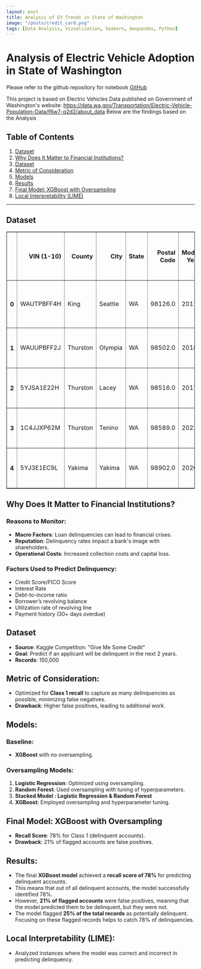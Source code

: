 ```yaml
---
layout: post
title: Analysis of EV Trends in State of Washington
image: "/posts/credit_card.png"
tags: [Data Analysis, Vizualization, Seaborn, Geopandas, Python]
---
```


# Analysis of Electric Vehicle Adoption in State of Washington


Please refer to the github repository for notebook [GitHub](https://github.com/paiatul5/credit_card_delinquency)

This project is based on Electric Vehicles Data published on Government of Washington's website: https://data.wa.gov/Transportation/Electric-Vehicle-Population-Data/f6w7-q2d2/about_data
Below are the findings based on the Analysis

## Table of Contents
1. [Dataset](#dataset)
2. [Why Does It Matter to Financial Institutions?](#why-does-it-matter-to-financial-institutions)
3. [Dataset](#dataset)
4. [Metric of Consideration](#metric-of-consideration)
5. [Models](#models)
6. [Results](#results)
7. [Final Model: XGBoost with Oversampling](#final-model-xgboost-with-oversampling)
8. [Local Interpretability (LIME)](#local-interpretability-lime)


---

## <a id="dataset"></a> Dataset

 <div id="df-d71f3f75-a832-49d5-8380-0a9a53fcd151" class="colab-df-container">
    <div>
<table border="1" class="dataframe">
  <thead>
    <tr style="text-align: right;">
      <th></th>
      <th>VIN (1-10)</th>
      <th>County</th>
      <th>City</th>
      <th>State</th>
      <th>Postal Code</th>
      <th>Model Year</th>
      <th>Make</th>
      <th>Model</th>
      <th>Electric Vehicle Type</th>
      <th>Clean Alternative Fuel Vehicle (CAFV) Eligibility</th>
      <th>Electric Range</th>
      <th>Base MSRP</th>
      <th>Legislative District</th>
      <th>DOL Vehicle ID</th>
      <th>Vehicle Location</th>
      <th>Electric Utility</th>
      <th>2020 Census Tract</th>
    </tr>
  </thead>
  <tbody>
    <tr>
      <th>0</th>
      <td>WAUTPBFF4H</td>
      <td>King</td>
      <td>Seattle</td>
      <td>WA</td>
      <td>98126.0</td>
      <td>2017</td>
      <td>AUDI</td>
      <td>A3</td>
      <td>Plug-in Hybrid Electric Vehicle (PHEV)</td>
      <td>Not eligible due to low battery range</td>
      <td>16</td>
      <td>0</td>
      <td>34.0</td>
      <td>235085336</td>
      <td>POINT (-122.374105 47.54468)</td>
      <td>CITY OF SEATTLE - (WA)|CITY OF TACOMA - (WA)</td>
      <td>5.303301e+10</td>
    </tr>
    <tr>
      <th>1</th>
      <td>WAUUPBFF2J</td>
      <td>Thurston</td>
      <td>Olympia</td>
      <td>WA</td>
      <td>98502.0</td>
      <td>2018</td>
      <td>AUDI</td>
      <td>A3</td>
      <td>Plug-in Hybrid Electric Vehicle (PHEV)</td>
      <td>Not eligible due to low battery range</td>
      <td>16</td>
      <td>0</td>
      <td>22.0</td>
      <td>237896795</td>
      <td>POINT (-122.943445 47.059252)</td>
      <td>PUGET SOUND ENERGY INC</td>
      <td>5.306701e+10</td>
    </tr>
    <tr>
      <th>2</th>
      <td>5YJSA1E22H</td>
      <td>Thurston</td>
      <td>Lacey</td>
      <td>WA</td>
      <td>98516.0</td>
      <td>2017</td>
      <td>TESLA</td>
      <td>MODEL S</td>
      <td>Battery Electric Vehicle (BEV)</td>
      <td>Clean Alternative Fuel Vehicle Eligible</td>
      <td>210</td>
      <td>0</td>
      <td>22.0</td>
      <td>154498865</td>
      <td>POINT (-122.78083 47.083975)</td>
      <td>PUGET SOUND ENERGY INC</td>
      <td>5.306701e+10</td>
    </tr>
    <tr>
      <th>3</th>
      <td>1C4JJXP62M</td>
      <td>Thurston</td>
      <td>Tenino</td>
      <td>WA</td>
      <td>98589.0</td>
      <td>2021</td>
      <td>JEEP</td>
      <td>WRANGLER</td>
      <td>Plug-in Hybrid Electric Vehicle (PHEV)</td>
      <td>Not eligible due to low battery range</td>
      <td>25</td>
      <td>0</td>
      <td>20.0</td>
      <td>154525493</td>
      <td>POINT (-122.85403 46.856085)</td>
      <td>PUGET SOUND ENERGY INC</td>
      <td>5.306701e+10</td>
    </tr>
    <tr>
      <th>4</th>
      <td>5YJ3E1EC9L</td>
      <td>Yakima</td>
      <td>Yakima</td>
      <td>WA</td>
      <td>98902.0</td>
      <td>2020</td>
      <td>TESLA</td>
      <td>MODEL 3</td>
      <td>Battery Electric Vehicle (BEV)</td>
      <td>Clean Alternative Fuel Vehicle Eligible</td>
      <td>308</td>
      <td>0</td>
      <td>14.0</td>
      <td>225996361</td>
      <td>POINT (-120.524012 46.5973939)</td>
      <td>PACIFICORP</td>
      <td>5.307700e+10</td>
    </tr>
  </tbody>
</table>
</div>

## <a id="why-does-it-matter-to-financial-institutions"></a>Why Does It Matter to Financial Institutions?
### Reasons to Monitor:
- **Macro Factors**: Loan delinquencies can lead to financial crises.
- **Reputation**: Delinquency rates impact a bank's image with shareholders.
- **Operational Costs**: Increased collection costs and capital loss.

### Factors Used to Predict Delinquency:
- Credit Score/FICO Score
- Interest Rate
- Debt-to-income ratio
- Borrower’s revolving balance
- Utilization rate of revolving line
- Payment history (30+ days overdue)

## <a id="dataset"></a>Dataset
- **Source**: Kaggle Competition: "Give Me Some Credit"
- **Goal**: Predict if an applicant will be delinquent in the next 2 years.
- **Records**: 150,000
  

## <a id="metric-of-consideration"></a>Metric of Consideration:
- Optimized for **Class 1 recall** to capture as many delinquencies as possible, minimizing false negatives.
- **Drawback**: Higher false positives, leading to additional work.

## <a id="models"></a>Models:
### Baseline:
- **XGBoost** with no oversampling.

### Oversampling Models:
1. **Logistic Regression**: Optimized using oversampling.
2. **Random Forest**: Used oversampling with tuning of hyperparameters.
3. **Stacked Model : Logistic Regression & Random Forest**
4. **XGBoost**: Employed oversampling and hyperparameter tuning.

## <a id="final-model-xgboost-with-oversampling"></a>Final Model: XGBoost with Oversampling
- **Recall Score**: 78% for Class 1 (delinquent accounts).
- **Drawback**: 21% of flagged accounts are false positives.

## <a id="results"></a>Results:
- The final **XGBoost model** achieved a **recall score of 78%** for predicting delinquent accounts.
- This means that out of all delinquent accounts, the model successfully identified 78%.
- However, **21% of flagged accounts** were false positives, meaning that the model predicted them to be delinquent, but they were not.
- The model flagged **25% of the total records** as potentially delinquent. Focusing on these flagged records helps to catch 78% of delinquencies.

## <a id="local-interpretability-lime"></a>Local Interpretability (LIME):
- Analyzed instances where the model was correct and incorrect in predicting delinquency.
